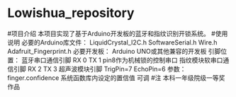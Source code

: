 # Lowishua_repository
#项目介绍
  本项目实现了基于Arduino开发板的蓝牙和指纹识别开锁系统。
#使用说明
  必要的Arduino库文件：
    LiquidCrystal_I2C.h
    SoftwareSerial.h 
    Wire.h 
    Adafruit_Fingerprint.h
  必要开发板：
    Arduino UNO或其他兼容的开发板
  引脚位置：
    蓝牙串口通信引脚 RX 0 TX 1
    pin8作为机械锁的控制串口
    指纹模块软串口通信引脚 RX 2 TX 3
    超声波模块引脚 TrigPin=7 EchoPin=6
  参数：
    finger.confidence 系统函数库内设定的置信值 可调
 #注
   本科一年级院级一等奖作品
    

